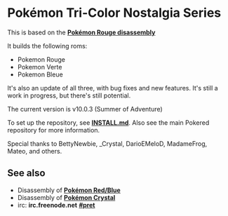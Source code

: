 # Pokémon Tri-Color Nostalgia Series

This is based on the [**Pokémon Rouge disassembly**][pokered-fr]

It builds the following roms:

* Pokemon Rouge
* Pokemon Verte
* Pokemon Bleue

It's also an update of all three, with bug fixes and new features. It's still a work in progress, but there's still potential.

The current version is v10.0.3 (Summer of Adventure)

To set up the repository, see [**INSTALL.md**](INSTALL.md). Also see the main Pokered repository for more information.

Special thanks to BettyNewbie, _Crystal, DarioEMeloD, MadameFrog, Mateo, and others.


## See also

* Disassembly of [**Pokémon Red/Blue**][pokered]
* Disassembly of [**Pokémon Crystal**][pokecrystal]
* irc: **irc.freenode.net** [**#pret**][irc]

[pokered-fr]: https://github.com/einstein95/pokered-fr
[pokered]: https://github.com/iimarckus/pokered
[pokecrystal]: https://github.com/kanzure/pokecrystal
[irc]: https://kiwiirc.com/client/irc.freenode.net/?#pret